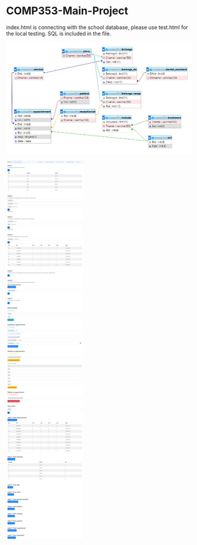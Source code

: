 # COMP353-Main-Project

index.html is connecting with the school database, please use test.html for the local testing. SQL is included in the file.

![DB](https://github.com/Ming424/COMP353-Main-Project/blob/master/screenshot/Annotation%202020-09-15%20203342.jpg?raw=true)

![Image](https://github.com/Ming424/COMP353-Main-Project/blob/master/screenshot/FireShot%20Capture%20007%20-%20Document%20-%20.png?raw=true)
